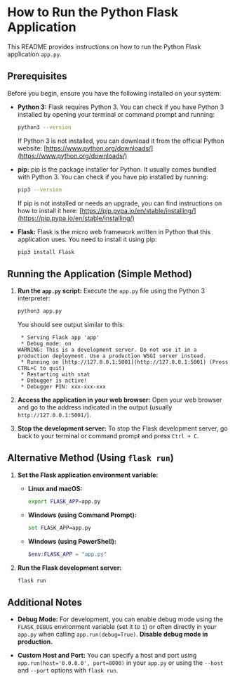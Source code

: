 # How to Run the Python Flask Application

This README provides instructions on how to run the Python Flask application `app.py`.

## Prerequisites

Before you begin, ensure you have the following installed on your system:

* **Python 3:** Flask requires Python 3. You can check if you have Python 3 installed by opening your terminal or command prompt and running:
    ```bash
    python3 --version
    ```
    If Python 3 is not installed, you can download it from the official Python website: [https://www.python.org/downloads/](https://www.python.org/downloads/)

* **pip:** pip is the package installer for Python. It usually comes bundled with Python 3. You can check if you have pip installed by running:
    ```bash
    pip3 --version
    ```
    If pip is not installed or needs an upgrade, you can find instructions on how to install it here: [https://pip.pypa.io/en/stable/installing/](https://pip.pypa.io/en/stable/installing/)

* **Flask:** Flask is the micro web framework written in Python that this application uses. You need to install it using pip:
    ```bash
    pip3 install Flask
    ```

## Running the Application (Simple Method)

1.  **Run the `app.py` script:** Execute the `app.py` file using the Python 3 interpreter:
    ```bash
    python3 app.py
    ```

    You should see output similar to this:

    ```
     * Serving Flask app 'app'
     * Debug mode: on
    WARNING: This is a development server. Do not use it in a production deployment. Use a production WSGI server instead.
     * Running on [http://127.0.0.1:5001](http://127.0.0.1:5001) (Press CTRL+C to quit)
     * Restarting with stat
     * Debugger is active!
     * Debugger PIN: xxx-xxx-xxx
    ```

2.  **Access the application in your web browser:** Open your web browser and go to the address indicated in the output (usually `http://127.0.0.1:5001/`).

3.  **Stop the development server:** To stop the Flask development server, go back to your terminal or command prompt and press `Ctrl + C`.

## Alternative Method (Using `flask run`)

1.  **Set the Flask application environment variable:**
    * **Linux and macOS:**
        ```bash
        export FLASK_APP=app.py
        ```
    * **Windows (using Command Prompt):**
        ```bash
        set FLASK_APP=app.py
        ```
    * **Windows (using PowerShell):**
        ```powershell
        $env:FLASK_APP = "app.py"
        ```

2.  **Run the Flask development server:**
    ```bash
    flask run
    ```

## Additional Notes

* **Debug Mode:** For development, you can enable debug mode using the `FLASK_DEBUG` environment variable (set it to `1`) or often directly in your `app.py` when calling `app.run(debug=True)`. **Disable debug mode in production.**

* **Custom Host and Port:** You can specify a host and port using `app.run(host='0.0.0.0', port=8000)` in your `app.py` or using the `--host` and `--port` options with `flask run`.
